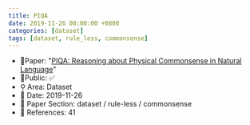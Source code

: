 ```yaml
---
title: PIQA
date: 2019-11-26 00:00:00 +0800
categories: [dataset]
tags: [dataset, rule_less, commonsense]
---
```


- 📙Paper: "[PIQA: Reasoning about Physical Commonsense in Natural Language](https://www.semanticscholar.org/paper/PIQA%3A-Reasoning-about-Physical-Commonsense-in-Bisk-Zellers/04f4e55e14150b7c48b0287ba77c7443df76ed45)"
- 🔑Public: ✅
- ⚲ Area: Dataset
- 📅 Date: 2019-11-26
- 🔎 Paper Section: dataset / rule-less / commonsense
- 📝 References: 41
